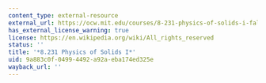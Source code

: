 ```yaml
---
content_type: external-resource
external_url: https://ocw.mit.edu/courses/8-231-physics-of-solids-i-fall-2006/
has_external_license_warning: true
license: https://en.wikipedia.org/wiki/All_rights_reserved
status: ''
title: '*8.231 Physics of Solids I*'
uid: 9a883c0f-0499-4492-a92a-eba174ed325e
wayback_url: ''
---
```

